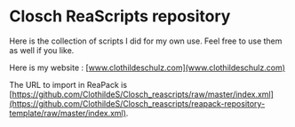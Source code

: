 # Closch ReaScripts repository

Here is the collection of scripts I did for my own use. Feel free to use them as well if you like.

Here is my website : [www.clothildeschulz.com](www.clothildeschulz.com)


The URL to import in ReaPack is [https://github.com/ClothildeS/Closch_reascripts/raw/master/index.xml](https://github.com/ClothildeS/Closch_reascripts/reapack-repository-template/raw/master/index.xml).
